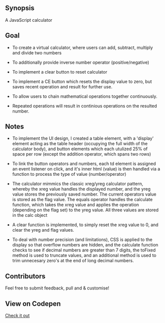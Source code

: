 ## Synopsis

A JavaScript calculator

## Goal

- To create a virtual calculator, where users can add, subtract, multiply and divide two numbers

- To additionally provide inverse number operator (positive/negative)

- To implement a clear button to reset calculator

- To implement a CE button which resets the display value to zero, but saves recent operation and result for further use.

- To allow users to chain mathematical operations together continuously.

- Repeated operations will result in continious operations on the resulted number.


## Notes

- To implement the UI design, I created a table element, with a 'display' element acting as the table header (occupying the full width of the calculator body), and button elements which each utulized 25% of space per row (except the addition operator, which spans two rows)

- To link the button operators and numbers, each td element is assigned an event listener on click, and it's inner html (value) is then handled via a function to process the type of value (number/operator)

- The calculator mimmics the classic xreg/yreg calculator pattern, whereby the xreg value handles the displayed number, and the yreg value stores the previously saved number. The current operators value is stored as the flag value. The equals operator handles the calculate function, which takes the xreg value and applies the operation (depending on the flag set) to the yreg value. All three values are stored in the calc object

- A clear function is implemented, to simply reset the xreg value to 0, and clear the yreg and flag values.

- To deal with number precision (and limitations), CSS is applied to the display so that overflow numbers are hidden, and the calculate function checks to see if decimal numbers are greater than 7 digits, the toFixed method is used to truncate values, and an additional method is used to trim unnecesary zero's at the end of long decimal numbers.

## Contributors

Feel free to submit feedback, pull and & customise! 


## View on Codepen

[Check it out](http://codepen.io/njsfield/pen/vXKkpN)

